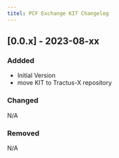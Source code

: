 ```yaml
---
titel: PCF Exchange KIT Changelog
---
```


## [0.0.x] - 2023-08-xx

### Addded

- Initial Version
- move KIT to Tractus-X repository

### Changed

N/A

### Removed

N/A
